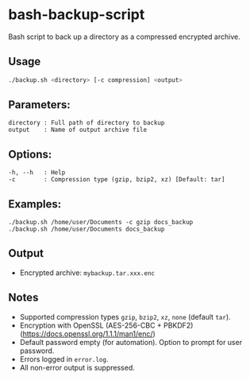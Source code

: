 # bash-backup-script
Bash script to back up a directory as a compressed encrypted archive.

## Usage
```bash
./backup.sh <directory> [-c compression] <output>
```

## Parameters:
```
directory : Full path of directory to backup
output    : Name of output archive file
```

## Options:
```
-h, --h   : Help
-c        : Compression type (gzip, bzip2, xz) [Default: tar]
```

## Examples:
```
./backup.sh /home/user/Documents -c gzip docs_backup
./backup.sh /home/user/Documents docs_backup
```

## Output
- Encrypted archive: `mybackup.tar.xxx.enc`

## Notes
- Supported compression types `gzip`, `bzip2`, `xz`, `none` (default `tar`).
- Encryption with OpenSSL (AES-256-CBC + PBKDF2) (https://docs.openssl.org/1.1.1/man1/enc/)
- Default password empty (for automation). Option to prompt for user password.
- Errors logged in `error.log`. 
- All non-error output is suppressed.
